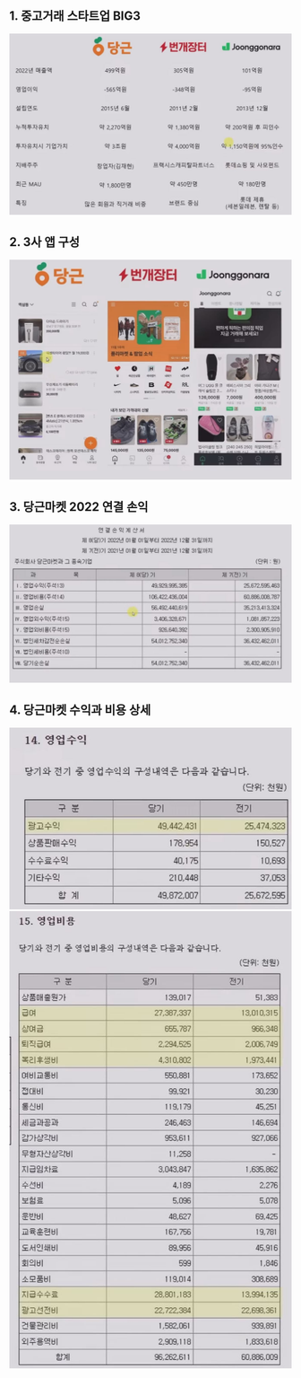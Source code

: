 ## 1. 중고거래 스타트업 BIG3

<img src="../Img/적자_허덕이는_이_회사_혹시_당근이세요_1.jpg">

## 2. 3사 앱 구성

<img src="../Img/적자_허덕이는_이_회사_혹시_당근이세요_2.jpg">

## 3. 당근마켓 2022 연결 손익

<img src="../Img/적자_허덕이는_이_회사_혹시_당근이세요_3.jpg">

## 4. 당근마켓 수익과 비용 상세

<img src="../Img/적자_허덕이는_이_회사_혹시_당근이세요_4.jpg">

<img src="../Img/적자_허덕이는_이_회사_혹시_당근이세요_5.jpg">
